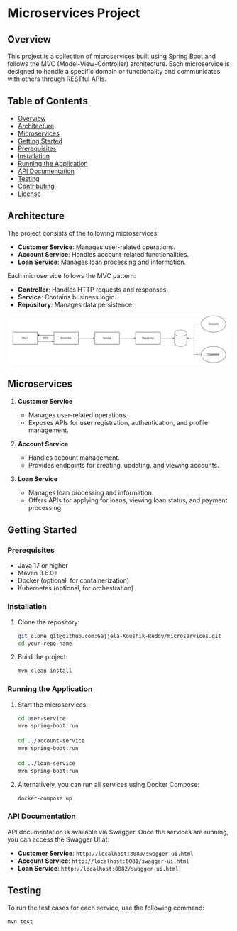 # Microservices Project

## Overview
This project is a collection of microservices built using Spring Boot and follows the MVC (Model-View-Controller) architecture. Each microservice is designed to handle a specific domain or functionality and communicates with others through RESTful APIs.

## Table of Contents
- [Overview](#overview)
- [Architecture](#architecture)
- [Microservices](#microservices)
- [Getting Started](#getting-started)
- [Prerequisites](#prerequisites)
- [Installation](#installation)
- [Running the Application](#running-the-application)
- [API Documentation](#api-documentation)
- [Testing](#testing)
- [Contributing](#contributing)
- [License](#license)

## Architecture
The project consists of the following microservices:
- **Customer Service**: Manages user-related operations.
- **Account Service**: Handles account-related functionalities.
- **Loan Service**: Manages loan processing and information.

Each microservice follows the MVC pattern:
- **Controller**: Handles HTTP requests and responses.
- **Service**: Contains business logic.
- **Repository**: Manages data persistence.

![alt text](./assets/image.png)

## Microservices
1. **Customer Service**
    - Manages user-related operations.
    - Exposes APIs for user registration, authentication, and profile management.
    
2. **Account Service**
    - Handles account management.
    - Provides endpoints for creating, updating, and viewing accounts.
    
3. **Loan Service**
    - Manages loan processing and information.
    - Offers APIs for applying for loans, viewing loan status, and payment processing.

## Getting Started

### Prerequisites
- Java 17 or higher
- Maven 3.6.0+
- Docker (optional, for containerization)
- Kubernetes (optional, for orchestration)

### Installation
1. Clone the repository:
    ```sh
    git clone git@github.com:Gajjela-Koushik-Reddy/microservices.git
    cd your-repo-name
    ```

2. Build the project:
    ```sh
    mvn clean install
    ```

### Running the Application
1. Start the microservices:
    ```sh
    cd user-service
    mvn spring-boot:run

    cd ../account-service
    mvn spring-boot:run

    cd ../loan-service
    mvn spring-boot:run
    ```

2. Alternatively, you can run all services using Docker Compose:
    ```sh
    docker-compose up
    ```

### API Documentation
API documentation is available via Swagger. Once the services are running, you can access the Swagger UI at:
- **Customer Service**: `http://localhost:8080/swagger-ui.html`
- **Account Service**: `http://localhost:8081/swagger-ui.html`
- **Loan Service**: `http://localhost:8082/swagger-ui.html`

## Testing
To run the test cases for each service, use the following command:
```sh
mvn test

